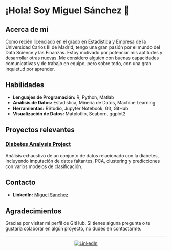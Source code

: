 # ¡Hola! Soy Miguel Sánchez 👋

## Acerca de mí

Como recién licenciado en el grado en Estadística y Empresa de la Universidad Carlos III de Madrid, tengo una gran pasión por el mundo del Data Science y las Finanzas. Estoy motivado por potenciar mis aptitudes y desarrollar otras nuevas. Me considero alguien con buenas capacidades comunicativas y de trabajo en equipo, pero sobre todo, con una gran inquietud por aprender.

## Habilidades

- **Lenguajes de Programación:** R, Python, Matlab
- **Análisis de Datos:** Estadística, Minería de Datos, Machine Learning
- **Herramientas:** RStudio, Jupyter Notebook, Git, GitHub
- **Visualización de Datos:** Matplotlib, Seaborn, ggplot2


## Proyectos relevantes

### [Diabetes Analysis Project](https://github.com/migueesanchez29/diabetes-analysis-project)
Análisis exhaustivo de un conjunto de datos relacionado con la diabetes, incluyendo imputación de datos faltantes, PCA, clustering y predicciones con varios modelos de clasificación.

## Contacto

- **LinkedIn:** [Miguel Sánchez](https://www.linkedin.com/in/miguelsanchezcano/)

## Agradecimientos

Gracias por visitar mi perfil de GitHub. Si tienes alguna pregunta o te gustaría colaborar en algún proyecto, no dudes en contactarme.

---

<p align="center">
  <a href="https://www.linkedin.com/in/miguelsanchezcano/" target="_blank">
    <img src="https://img.shields.io/badge/LinkedIn-0077B5?style=for-the-badge&logo=linkedin&logoColor=white" alt="LinkedIn">
  </a>
</p>
